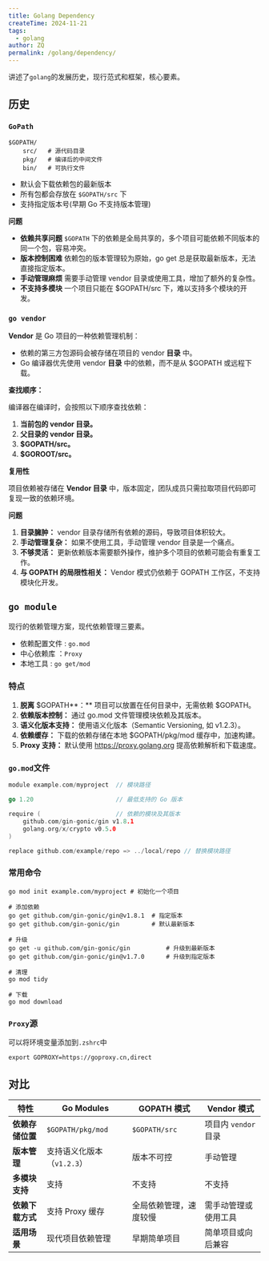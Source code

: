 ```yaml
---
title: Golang Dependency
createTime: 2024-11-21
tags:
  - golang
author: ZQ
permalink: /golang/dependency/
---
```


讲述了`golang`的发展历史，现行范式和框架，核心要素。

<!-- more -->
## 历史

### `GoPath`

```shell
$GOPATH/
    src/   # 源代码目录
    pkg/   # 编译后的中间文件
    bin/   # 可执行文件
```

+ 默认会下载依赖包的最新版本
+ 所有包都会存放在 `$GOPATH/src` 下
+ 支持指定版本号(早期 Go 不支持版本管理)

**问题**

+ **依赖共享问题**  `$GOPATH` 下的依赖是全局共享的，多个项目可能依赖不同版本的同一个包，容易冲突。
+ **版本控制困难** 依赖包的版本管理较为原始，go get 总是获取最新版本，无法直接指定版本。
+ **手动管理麻烦** 需要手动管理 vendor 目录或使用工具，增加了额外的复杂性。
+ **不支持多模块** 一个项目只能在 $GOPATH/src 下，难以支持多个模块的开发。

### `go vendor`

**Vendor** 是 Go 项目的一种依赖管理机制：
+ 依赖的第三方包源码会被存储在项目的 vendor **目录** 中。
+ Go 编译器优先使用 vendor **目录** 中的依赖，而不是从 $GOPATH 或远程下载。

**查找顺序：**

编译器在编译时，会按照以下顺序查找依赖：

1. **当前包的 vendor 目录。**
2. **父目录的 vendor 目录。**
3. **$GOPATH/src。**
4. **$GOROOT/src。**

**复用性**

项目依赖被存储在 **Vendor 目录** 中，版本固定，团队成员只需拉取项目代码即可复现一致的依赖环境。
  
**问题**

1. **目录臃肿：** vendor 目录存储所有依赖的源码，导致项目体积较大。
2. **手动管理复杂：** 如果不使用工具，手动管理 vendor 目录是一个痛点。
3. **不够灵活：** 更新依赖版本需要额外操作，维护多个项目的依赖可能会有重复工作。
4. **与 GOPATH 的局限性相关：** Vendor 模式仍依赖于 GOPATH 工作区，不支持模块化开发。

## `go module`

现行的依赖管理方案，现代依赖管理三要素。
+ 依赖配置文件 : `go.mod`
+ 中心依赖库 ：`Proxy`
+ 本地工具 : `go get/mod`

### 特点

1. **脱离** $GOPATH**：** 项目可以放置在任何目录中，无需依赖 $GOPATH。
2. **依赖版本控制：** 通过 go.mod 文件管理模块依赖及其版本。
3. **语义化版本支持：** 使用语义化版本（Semantic Versioning, 如 v1.2.3）。
4. **依赖缓存：** 下载的依赖存储在本地 $GOPATH/pkg/mod 缓存中，加速构建。
5. **Proxy 支持：** 默认使用 https://proxy.golang.org 提高依赖解析和下载速度。

### `go.mod`文件

```go
module example.com/myproject  // 模块路径

go 1.20                       // 最低支持的 Go 版本

require (                     // 依赖的模块及其版本
    github.com/gin-gonic/gin v1.8.1
    golang.org/x/crypto v0.5.0
)

replace github.com/example/repo => ../local/repo // 替换模块路径
```

### 常用命令

```shell
go mod init example.com/myproject # 初始化一个项目

# 添加依赖
go get github.com/gin-gonic/gin@v1.8.1  # 指定版本
go get github.com/gin-gonic/gin         # 默认最新版本

# 升级
go get -u github.com/gin-gonic/gin          # 升级到最新版本
go get github.com/gin-gonic/gin@v1.7.0      # 升级到指定版本

# 清理
go mod tidy

# 下载
go mod download
```

### `Proxy`源

可以将环境变量添加到`.zshrc`中

```shell
export GOPROXY=https://goproxy.cn,direct
```

## 对比

| **特性**         | **Go Modules**                   | **GOPATH 模式**              | **Vendor 模式**              |
|------------------|----------------------------------|-----------------------------|-----------------------------|
| **依赖存储位置** | `$GOPATH/pkg/mod`               | `$GOPATH/src`               | 项目内 `vendor` 目录        |
| **版本管理**     | 支持语义化版本（`v1.2.3`）      | 版本不可控                  | 手动管理                   |
| **多模块支持**   | 支持                            | 不支持                      | 不支持                     |
| **依赖下载方式** | 支持 Proxy 缓存                | 全局依赖管理，速度较慢       | 需手动管理或使用工具        |
| **适用场景**     | 现代项目依赖管理               | 早期简单项目                | 简单项目或向后兼容          |